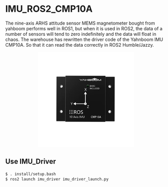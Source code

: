 # IMU_ROS2_CMP10A
The nine-axis ARHS attitude sensor MEMS magnetometer bought from yahboom performs well in ROS1, but when it is used in ROS2, the data of a number of sensors will tend to zero indefinitely and the data will float in chaos. The warehouse has rewritten the driver code of the Yahnboom IMU CMP10A. So that it can read the data correctly in ROS2 Humble/Jazzy.
<p align="center">
  <img src="imu_driver/readmefile/1.jpg" width="300" />
</p>

## Use IMU_Driver
```bash
$ . install/setup.bash
$ ros2 launch imu_driver imu_driver_launch.py
```
